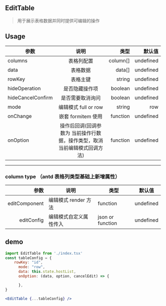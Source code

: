 ## EditTable

> 用于展示表格数据并同时提供可编辑的操作

## Usage

| 参数              |                                   说明                                    |     类型 |    默认值 |
| ----------------- | :-----------------------------------------------------------------------: | -------: | --------: |
| columns           |                                表格列配置                                 | column[] | undefined |
| data              |                                 表格数据                                  |   data[] | undefined |
| rowKey            |                                 表格主键                                  |   string | undefined |
| hideOperation     |                              是否隐藏操作项                               |  boolean | undefined |
| hideCancelConfirm |                             是否需要取消询问                              |  boolean | undefined |
| mode              |                           编辑模式 full or row                            |   string |       row |
| onChange          |                            嵌套 formitem 使用                             | function | undefined |
| onOption          | 操作后回调(回调参数为 当前操作行数据，操作类型，取消当前编辑模式回调方法) | function | undefined |

---

### column type （antd 表格列类型基础上新增属性）

|          参数 | 说明                   | 类型             | 默认值    |
| ------------: | ---------------------- | ---------------- | --------- |
| editComponent | 编辑模式 render 方法   | function         | undefined |
|    editConfig | 编辑模式自定义属性传入 | json or function | undefined |

## demo

```jsx
import EditTable from './index.tsx'
const tableConfig = {
    rowKey: "id",
      mode: "row",
      data: this.state.hostList,
      onOption: (data, option, cancelEdit) => {

      },
}

<EditTable {...tableConfig} />

```
